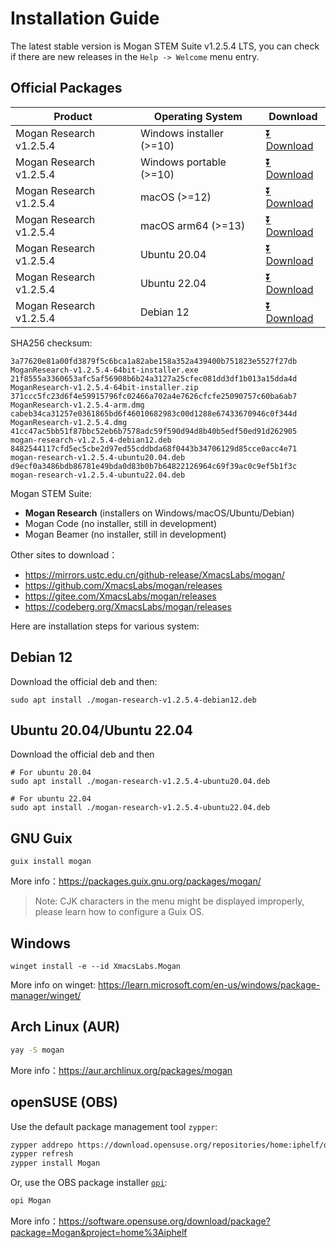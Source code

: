 # Installation Guide
The latest stable version is Mogan STEM Suite v1.2.5.4 LTS, you can check if there are new releases in the `Help -> Welcome` menu entry.

## Official Packages
| Product | Operating System | Download |
|---------|-------|-----|
| Mogan Research v1.2.5.4 | Windows installer (>=10)| [⏬ Download](https://github.com/XmacsLabs/mogan/releases/download/v1.2.5.4/MoganResearch-v1.2.5.4-64bit-installer.exe) |
| Mogan Research v1.2.5.4 | Windows portable (>=10)| [⏬ Download](https://github.com/XmacsLabs/mogan/releases/download/v1.2.5.4/MoganResearch-v1.2.5.4-64bit-installer.zip) |
| Mogan Research v1.2.5.4 | macOS (>=12) | [⏬ Download](https://github.com/XmacsLabs/mogan/releases/download/v1.2.5.4/MoganResearch-v1.2.5.4.dmg) |
| Mogan Research v1.2.5.4 | macOS arm64 (>=13) | [⏬ Download](https://github.com/XmacsLabs/mogan/releases/download/v1.2.5.4/MoganResearch-v1.2.5.4-arm.dmg) |
| Mogan Research v1.2.5.4 | Ubuntu 20.04 | [⏬ Download](https://github.com/XmacsLabs/mogan/releases/download/v1.2.5.4/mogan-research-v1.2.5.4-ubuntu20.04.deb) |
| Mogan Research v1.2.5.4 | Ubuntu 22.04 | [⏬ Download](https://github.com/XmacsLabs/mogan/releases/download/v1.2.5.4/mogan-research-v1.2.5.4-ubuntu22.04.deb) |
| Mogan Research v1.2.5.4 | Debian 12 | [⏬ Download](https://github.com/XmacsLabs/mogan/releases/download/v1.2.5.4/mogan-research-v1.2.5.4-debian12.deb) |

SHA256 checksum:
```
3a77620e81a00fd3879f5c6bca1a82abe158a352a439400b751823e5527f27db  MoganResearch-v1.2.5.4-64bit-installer.exe
21f8555a3360653afc5af56908b6b24a3127a25cfec081dd3df1b013a15dda4d  MoganResearch-v1.2.5.4-64bit-installer.zip
371ccc5fc23d6f4e59915796fc02466a702a4e7626cfcfe25090757c60ba6ab7  MoganResearch-v1.2.5.4-arm.dmg
cabeb34ca31257e0361865bd6f46010682983c00d1288e67433670946c0f344d  MoganResearch-v1.2.5.4.dmg
41cc47ac5bb51f87bbc52eb6b7578adc59f590d94d8b40b5edf50ed91d262905  mogan-research-v1.2.5.4-debian12.deb
8482544117cfd5ec5cbe2d97ed55cddbda68f0443b34706129d85cce0acc4e71  mogan-research-v1.2.5.4-ubuntu20.04.deb
d9ecf0a3486bdb86781e49bda0d83b0b7b64822126964c69f39ac0c9ef5b1f3c  mogan-research-v1.2.5.4-ubuntu22.04.deb
```

Mogan STEM Suite:
+ **Mogan Research** (installers on Windows/macOS/Ubuntu/Debian)
+ Mogan Code (no installer, still in development)
+ Mogan Beamer (no installer, still in development)


Other sites to download：
+ https://mirrors.ustc.edu.cn/github-release/XmacsLabs/mogan/
+ https://github.com/XmacsLabs/mogan/releases
+ https://gitee.com/XmacsLabs/mogan/releases
+ https://codeberg.org/XmacsLabs/mogan/releases

Here are installation steps for various system:

## Debian 12
Download the official deb and then:
```
sudo apt install ./mogan-research-v1.2.5.4-debian12.deb
```
## Ubuntu 20.04/Ubuntu 22.04
Download the official deb and then
```
# For ubuntu 20.04
sudo apt install ./mogan-research-v1.2.5.4-ubuntu20.04.deb

# For ubuntu 22.04
sudo apt install ./mogan-research-v1.2.5.4-ubuntu22.04.deb
```

## GNU Guix
```
guix install mogan
```
More info：https://packages.guix.gnu.org/packages/mogan/

> Note: CJK characters in the menu might be displayed improperly, please learn how to configure a Guix OS.

## Windows
```
winget install -e --id XmacsLabs.Mogan
```
More info on winget: https://learn.microsoft.com/en-us/windows/package-manager/winget/

## Arch Linux (AUR)
```bash
yay -S mogan
```
More info：https://aur.archlinux.org/packages/mogan

## openSUSE (OBS)

Use the default package management tool `zypper`:

```bash
zypper addrepo https://download.opensuse.org/repositories/home:iphelf/openSUSE_Tumbleweed/home:iphelf.repo
zypper refresh
zypper install Mogan
```

Or, use the OBS package installer [`opi`](https://software.opensuse.org/package/opi):

```bash
opi Mogan
```

More info：https://software.opensuse.org/download/package?package=Mogan&project=home%3Aiphelf
